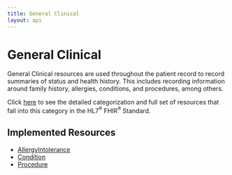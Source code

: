 ```yaml
---
title: General Clinical
layout: api
---
```


# General Clinical

General Clinical resources are used throughout the patient record to record summaries of status and health history. 
This includes recording information around family history, allergies, conditions, and procedures, among others. 

Click [here](http://hl7.org/fhir/dstu2/resourceguide.html#3.1.2.1) to see the detailed categorization and full set of 
resources that fall into this category in the HL7<sup>®</sup> FHIR<sup>®</sup> Standard.

## Implemented Resources
* [AllergyIntolerance](../general-clinical/allergy-intolerance)
* [Condition](../general-clinical/condition)
* [Procedure](../general-clinical/procedure)
